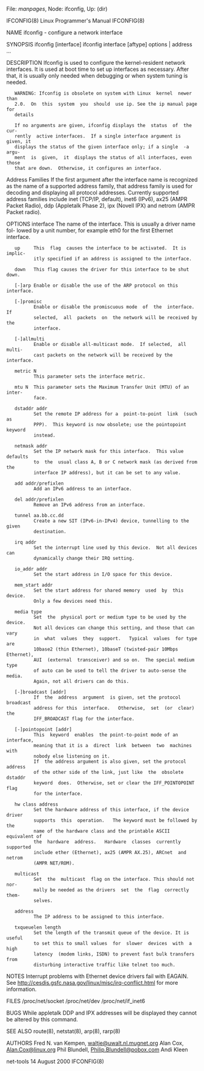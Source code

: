 File: *manpages*,  Node: ifconfig,  Up: (dir)

IFCONFIG(8)                Linux Programmer's Manual               IFCONFIG(8)



NAME
       ifconfig - configure a network interface

SYNOPSIS
       ifconfig [interface]
       ifconfig interface [aftype] options | address ...

DESCRIPTION
       Ifconfig  is  used to configure the kernel-resident network interfaces.
       It is used at boot time to set up interfaces as necessary.  After that,
       it  is  usually  only  needed  when  debugging or when system tuning is
       needed.

       WARNING: Ifconfig is obsolete on system with Linux  kernel  newer  than
       2.0.  On  this  system  you  should  use ip. See the ip manual page for
       details

       If no arguments are given, ifconfig displays the  status  of  the  cur-
       rently  active interfaces.  If a single interface argument is given, it
       displays the status of the given interface only; if a single  -a  argu-
       ment  is  given,  it  displays the status of all interfaces, even those
       that are down.  Otherwise, it configures an interface.


Address Families
       If the first argument after the interface name  is  recognized  as  the
       name  of  a  supported  address family, that address family is used for
       decoding and displaying all protocol  addresses.   Currently  supported
       address  families  include  inet  (TCP/IP, default), inet6 (IPv6), ax25
       (AMPR Packet Radio), ddp (Appletalk Phase  2),  ipx  (Novell  IPX)  and
       netrom (AMPR Packet radio).

OPTIONS
       interface
              The  name  of the interface.  This is usually a driver name fol-
              lowed by a unit number, for example eth0 for the first  Ethernet
              interface.

       up     This  flag  causes the interface to be activated.  It is implic-
              itly specified if an address is assigned to the interface.

       down   This flag causes the driver for this interface to be shut down.

       [-]arp Enable or disable the use of the ARP protocol on this interface.

       [-]promisc
              Enable or disable the promiscuous mode  of  the  interface.   If
              selected,  all  packets  on  the network will be received by the
              interface.

       [-]allmulti
              Enable or disable all-multicast mode.  If selected,  all  multi-
              cast packets on the network will be received by the interface.

       metric N
              This parameter sets the interface metric.

       mtu N  This parameter sets the Maximum Transfer Unit (MTU) of an inter-
              face.

       dstaddr addr
              Set the remote IP address for a  point-to-point  link  (such  as
              PPP).  This keyword is now obsolete; use the pointopoint keyword
              instead.

       netmask addr
              Set the IP network mask for this interface.  This value defaults
              to  the  usual class A, B or C network mask (as derived from the
              interface IP address), but it can be set to any value.

       add addr/prefixlen
              Add an IPv6 address to an interface.

       del addr/prefixlen
              Remove an IPv6 address from an interface.

       tunnel aa.bb.cc.dd
              Create a new SIT (IPv6-in-IPv4) device, tunnelling to the  given
              destination.

       irq addr
              Set the interrupt line used by this device.  Not all devices can
              dynamically change their IRQ setting.

       io_addr addr
              Set the start address in I/O space for this device.

       mem_start addr
              Set the start address for shared memory  used  by  this  device.
              Only a few devices need this.

       media type
              Set  the  physical port or medium type to be used by the device.
              Not all devices can change this setting, and those that can vary
              in  what  values  they  support.   Typical  values  for type are
              10base2 (thin Ethernet), 10baseT (twisted-pair 10Mbps Ethernet),
              AUI  (external  transceiver) and so on.  The special medium type
              of auto can be used to tell the driver to auto-sense the  media.
              Again, not all drivers can do this.

       [-]broadcast [addr]
              If  the  address  argument  is given, set the protocol broadcast
              address for this  interface.   Otherwise,  set  (or  clear)  the
              IFF_BROADCAST flag for the interface.

       [-]pointopoint [addr]
              This  keyword  enables  the point-to-point mode of an interface,
              meaning that it is a  direct  link  between  two  machines  with
              nobody else listening on it.
              If  the address argument is also given, set the protocol address
              of the other side of the link, just like  the  obsolete  dstaddr
              keyword  does.  Otherwise, set or clear the IFF_POINTOPOINT flag
              for the interface.

       hw class address
              Set the hardware address of this interface, if the device driver
              supports  this  operation.   The keyword must be followed by the
              name of the hardware class and the printable ASCII equivalent of
              the  hardware  address.   Hardware  classes  currently supported
              include ether (Ethernet), ax25 (AMPR AX.25), ARCnet  and  netrom
              (AMPR NET/ROM).

       multicast
              Set  the  multicast  flag on the interface. This should not nor-
              mally be needed as the drivers  set  the  flag  correctly  them-
              selves.

       address
              The IP address to be assigned to this interface.

       txqueuelen length
              Set the length of the transmit queue of the device. It is useful
              to set this to small values  for  slower  devices  with  a  high
              latency  (modem links, ISDN) to prevent fast bulk transfers from
              disturbing interactive traffic like telnet too much.

NOTES
       Interrupt problems with Ethernet device drivers fail with  EAGAIN.  See
       http://cesdis.gsfc.nasa.gov/linux/misc/irq-conflict.html    for    more
       information.

FILES
       /proc/net/socket
       /proc/net/dev
       /proc/net/if_inet6

BUGS
       While appletalk DDP and IPX addresses will be displayed they cannot  be
       altered by this command.

SEE ALSO
       route(8), netstat(8), arp(8), rarp(8)

AUTHORS
       Fred N. van Kempen, <waltje@uwalt.nl.mugnet.org>
       Alan Cox, <Alan.Cox@linux.org>
       Phil Blundell, <Philip.Blundell@pobox.com>
       Andi Kleen



net-tools                       14 August 2000                     IFCONFIG(8)
